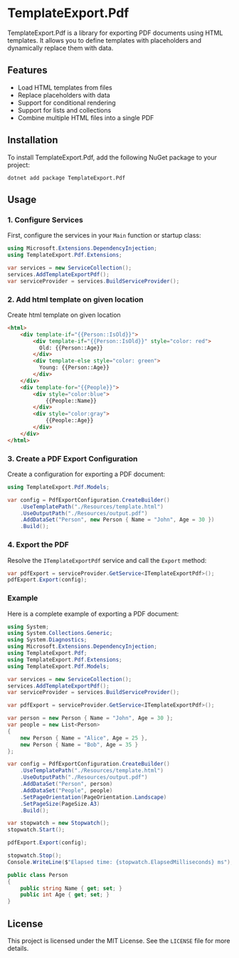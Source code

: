 
# TemplateExport.Pdf

TemplateExport.Pdf is a library for exporting PDF documents using HTML templates. It allows you to define templates with placeholders and dynamically replace them with data.

## Features

- Load HTML templates from files
- Replace placeholders with data
- Support for conditional rendering
- Support for lists and collections
- Combine multiple HTML files into a single PDF

## Installation

To install TemplateExport.Pdf, add the following NuGet package to your project:

```shell
dotnet add package TemplateExport.Pdf
```

## Usage

### 1. Configure Services

First, configure the services in your `Main` function or startup class:

```csharp
using Microsoft.Extensions.DependencyInjection;
using TemplateExport.Pdf.Extensions;

var services = new ServiceCollection();
services.AddTemplateExportPdf();
var serviceProvider = services.BuildServiceProvider();
```

### 2. Add html template on given location

Create html template on given location

```html
<html>
	<div template-if="{{Person::IsOld}}">
		<div template-if="{{Person::IsOld}}" style="color: red">  
		  Old: {{Person::Age}}   
		</div>  
		<div template-else style="color: green">  
		  Young: {{Person::Age}}  
		</div>
	</div>
	<div template-for="{{People}}">
		<div style="color:blue">
			{{People::Name}}
		</div>
		<div style="color:gray">
			{{People::Age}}
		</div>
	</div>
</html>

```

### 3. Create a PDF Export Configuration

Create a configuration for exporting a PDF document:

```csharp
using TemplateExport.Pdf.Models;

var config = PdfExportConfiguration.CreateBuilder()
    .UseTemplatePath("./Resources/template.html")
    .UseOutputPath("./Resources/output.pdf")
    .AddDataSet("Person", new Person { Name = "John", Age = 30 })
    .Build();
```

### 4. Export the PDF

Resolve the `ITemplateExportPdf` service and call the `Export` method:

```csharp
var pdfExport = serviceProvider.GetService<ITemplateExportPdf>();
pdfExport.Export(config);
```

### Example

Here is a complete example of exporting a PDF document:

```csharp
using System;
using System.Collections.Generic;
using System.Diagnostics;
using Microsoft.Extensions.DependencyInjection;
using TemplateExport.Pdf;
using TemplateExport.Pdf.Extensions;
using TemplateExport.Pdf.Models;

var services = new ServiceCollection();
services.AddTemplateExportPdf();
var serviceProvider = services.BuildServiceProvider();

var pdfExport = serviceProvider.GetService<ITemplateExportPdf>();

var person = new Person { Name = "John", Age = 30 };
var people = new List<Person>
{
    new Person { Name = "Alice", Age = 25 },
    new Person { Name = "Bob", Age = 35 }
};

var config = PdfExportConfiguration.CreateBuilder()
    .UseTemplatePath("./Resources/template.html")
    .UseOutputPath("./Resources/output.pdf")
    .AddDataSet("Person", person)
    .AddDataSet("People", people)  
	.SetPageOrientation(PageOrientation.Landscape)  
	.SetPageSize(PageSize.A3)
    .Build();

var stopwatch = new Stopwatch();
stopwatch.Start();

pdfExport.Export(config);

stopwatch.Stop();
Console.WriteLine($"Elapsed time: {stopwatch.ElapsedMilliseconds} ms");

public class Person
{
    public string Name { get; set; }
    public int Age { get; set; }
}
```

## License

This project is licensed under the MIT License. See the `LICENSE` file for more details.

